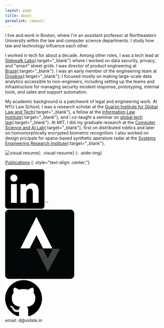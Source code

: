 ```yaml
---
layout: page
title: about
permalink: /about/
---
```


<style>
  .visual-resume {
    --raw-img-width: 1170px;
    position: relative;
    /* BEGIN HAX */
    width: min(100vw, 1170px);
    margin-left: calc((100% - min(100vw, 1170px))/2);
    /* END HAX... someday microsoft edge will support the CSS spec, lol */
    --img-width: min(100vw, var(--raw-img-width));
    width: var(--img-width);
    margin-left: calc((100% - var(--img-width))/2)
  }
  .wide-img {
    display: block;
    width: 100vw;
    left: calc(50% - 50vw);
    position: relative;
    padding: 16px 0;
    border-top: 8px solid #e7eaf5;
    border-bottom: 8px solid #e7eaf5;
  }
</style>
 
I live and work in Boston, where I'm an assistant professor at Northeastern University within the law and computer science departments. I study how law and technology influence each other.

<!---
I currently live in NYC and work at NYU Law School. At NYU, I'm a research scholar at the [Guarini Institute for Global Law and Tech](https://www.guariniglobal.org/current-team), a fellow at the [Information Law Institute](https://www.law.nyu.edu/centers/ili/people), and I co-teach a seminar on [global tech law](https://its.law.nyu.edu/courses/description.cfm?id=32595) as an adjunct. Outside of the law school, I do some contract work helping with large-scale data collection and analytics, and a little bit of angel investing.
-->

I worked in tech for about a decade.
Among other roles,
I was a tech lead at [Sidewalk Labs](https://www.sidewalklabs.com){:target="_blank"} where I worked on data security, privacy, and "smart" street grids.
I was director of product engineering at [Braze](https://www.braze.com/product/){:target="_blank"}.
I was an early member of the engineering team at [Dropbox](https://dropbox.com){:target="_blank"}; I focused mostly on making large-scale data analytics accessible to non-engineers, including setting up the teams and infrastructure for managing security incident response, prototyping, internal tools, and sales and support automation.

My academic background is a patchwork of legal and engineering work.
At NYU Law School, I was a research scholar at the [Guarini Institute for Global Law and Tech](https://www.guariniglobal.org/current-team){:target="_blank"}, a fellow at the [Information Law Institute](https://www.law.nyu.edu/centers/ili/people){:target="_blank"}, and i co-taught a seminar on [global tech law](https://its.law.nyu.edu/courses/description.cfm?id=32595){:target="_blank"}.
At MIT, I did my graduate research at the [Computer Science and AI Lab](https://www.csail.mit.edu/research/distributed-robotics-laboratory){:target="_blank"}, first on distributed robtics and later on homomorphically encrypted biometric recognition.
I also worked on design pricipals for space-based synthetic aperature radar at the [Systems Engineering Research Institute](https://seari.mit.edu/){:target="_blank"}.

<!---
from 2009-2011 i did research in distributed robotics at <a href="http://groups.csail.mit.edu/drl/wiki/index.php?title=Main_Page" title="" target="_blank">MIT CSAIL</a>, where I designed and built heterogeneous robot swarms to prove feasibility of automated distributed construction of large structures. In 2020, I returned briefly to write my Master's thesis, demonstrating a novel approach to homomorphically encrypted biometric recognition.
-->

![visual resume](/assets/images/2024-visual-resume.png){: .visual-resume}
{: .wide-img}

[Publications](/publications)
{: style="text-align: center;"}


<div>
  <div class="contact-boxes">
    <div class="contact">
      <a href="https://www.linkedin.com/in/%E2%81%A3-stein-5b950314/">
        <img src="/static/img/contact/linkedin.png">
      </a>
    </div>
    <div class="contact">
      <a href="https://www.strava.com/athletes/14931490">
        <img src="/static/img/contact/strava.png">
      </a>
    </div>
    <div class="contact">
      <a href="/about/github.html">
        <img src="/static/img/contact/github.png">
      </a>
    </div>
  </div>
</div>
<div>
  <div class="contact-boxes">
    <div class="contact">
      email: d@vidste.in
    </div>
  </div>
</div>
<!--div>
  <div style="text-align:center">
    <a href="/static/resume_2024-07.pdf">CV (Updated Summer 2024)</a>
  </div>
</div-->

